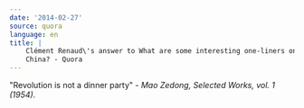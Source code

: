 ```yaml
---
date: '2014-02-27'
source: quora
language: en
title: |
    Clément Renaud\'s answer to What are some interesting one-liners on
    China? - Quora
---
```


\"Revolution is not a dinner party\" - *Mao Zedong, Selected Works, vol.
1 (1954).*

